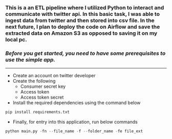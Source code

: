 ### This is a an ETL pipeline where I utilized Python to interact and communicate with twitter api. In this basic task, I was able to ingest data from twitter and then stored into csv file. In the next future, I plan to deploy the code on Airflow and save the extracted data on Amazon S3 as opposed to saving it on my local pc.

 ### _Before you get started, you need to have some prerequisites to use the simple app._

---
- Create an account on twitter developer 
- Create the following
    - Consumer secret key
    - Access token
    - Access token secret
- Install the required dependencies using the command below
```python
pip install requirements.txt
```

- Finally, for entry into this application, run below commands

```python
python main.py -fn --file_name -f --folder_name -fe file_ext 
```